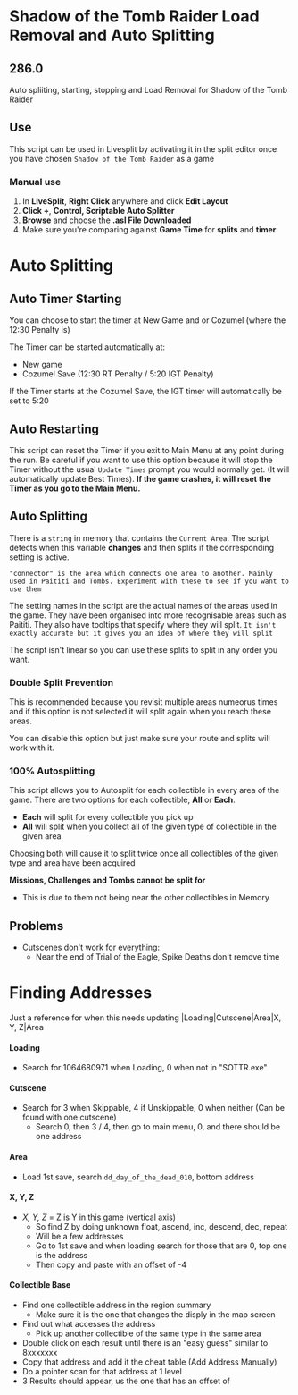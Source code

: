 # Shadow of the Tomb Raider Load Removal and Auto Splitting

## 286.0

Auto spliiting, starting, stopping and Load Removal for Shadow of the Tomb Raider

## Use

This script can be used in Livesplit by activating it in the split editor once you have chosen `Shadow of the Tomb Raider` as a game

### Manual use
1. In **LiveSplit**, **Right Click** anywhere and click **Edit Layout**
2. **Click +**, **Control, Scriptable Auto Splitter**
3. **Browse** and choose the **.asl  File Downloaded**
4. Make sure you're comparing against **Game Time** for **splits** and **timer**

# Auto Splitting
## Auto Timer Starting
You can choose to start the timer at New Game and or Cozumel (where the 12:30 Penalty is)

The Timer can be started automatically at:
 - New game
 - Cozumel Save (12:30 RT Penalty / 5:20 IGT Penalty)
 
 If the Timer starts at the Cozumel Save, the IGT timer will automatically be set to 5:20
   
## Auto Restarting
This script can reset the Timer if you exit to Main Menu at any point during the run. Be careful if you want to use this option because it will stop the Timer without the usual `Update Times` prompt you would normally get. (It will automatically update Best Times). **If the game crashes, it will reset the Timer as you go to the Main Menu.**

## Auto Splitting
There is a `string` in memory that contains the `Current Area`. The script detects when this variable **changes** and then splits if the corresponding setting is active.

`"connector" is the area which connects one area to another. Mainly used in Paititi and Tombs. Experiment with these to see if you want to use them`

The setting names in the script are the actual names of the areas used in the game. They have been organised into more recognisable areas such as Paititi. They also have tooltips that specify where they will split. `It isn't exactly accurate but it gives you an idea of where they will split`

The script isn't linear so you can use these splits to split in any order you want.

### Double Split Prevention
This is recommended because you revisit multiple areas numeorus times and if this option is not selected it will split again when you reach these areas.

You can disable this option but just make sure your route and splits will work with it.

### 100% Autosplitting
This script allows you to Autosplit for each collectible in every area of the game. There are two options for each collectible, **All** or **Each**.
 - **Each** will split for every collectible you pick up
 - **All** will split when you collect all of the given type of collectible in the given area
 
Choosing both will cause it to split twice once all collectibles of the given type and area have been acquired

**Missions, Challenges and Tombs cannot be split for**
 - This is due to them not being near the other collectibles in Memory

## Problems
- Cutscenes don't work for everything:
  - Near the end of Trial of the Eagle, Spike Deaths don't remove time

# Finding Addresses
Just a reference for when this needs updating
|Loading|Cutscene|Area|X, Y, Z|Area
#### Loading
- Search for 1064680971 when Loading, 0 when not in "SOTTR.exe"
#### Cutscene
- Search for 3 when Skippable, 4 if Unskippable, 0 when neither (Can be found with one cutscene)
  - Search 0, then 3 / 4, then go to main menu, 0, and there should be one address
#### Area
- Load 1st save, search `dd_day_of_the_dead_010`, bottom address
#### X, Y, Z
- *X, Y, Z* = Z is Y in this game (vertical axis)
  - So find Z by doing unknown float, ascend, inc, descend, dec, repeat
  - Will be a few addresses
  - Go to 1st save and when loading search for those that are 0, top one is the address
  - Then copy and paste with an offset of -4
#### Collectible Base
 - Find one collectible address in the region summary
   - Make sure it is the one that changes the disply in the map screen
 - Find out what accesses the address
    - Pick up another collectible of the same type in the same area
 - Double click on each result until there is an "easy guess" similar to 8xxxxxxx
 - Copy that address and add it the cheat table (Add Address Manually)
 - Do a pointer scan for that address at 1 level
  - 3 Results should appear, us the one that has an offset of 
